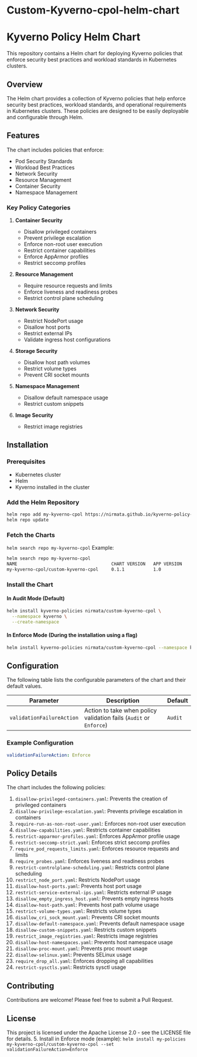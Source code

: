 # Custom-Kyverno-cpol-helm-chart

# Kyverno Policy Helm Chart

This repository contains a Helm chart for deploying Kyverno policies that enforce security best practices and workload standards in Kubernetes clusters.

## Overview

The Helm chart provides a collection of Kyverno policies that help enforce security best practices, workload standards, and operational requirements in Kubernetes clusters. These policies are designed to be easily deployable and configurable through Helm.

## Features

The chart includes policies that enforce:

- Pod Security Standards
- Workload Best Practices
- Network Security
- Resource Management
- Container Security
- Namespace Management

### Key Policy Categories

1. **Container Security**
   - Disallow privileged containers
   - Prevent privilege escalation
   - Enforce non-root user execution
   - Restrict container capabilities
   - Enforce AppArmor profiles
   - Restrict seccomp profiles

2. **Resource Management**
   - Require resource requests and limits
   - Enforce liveness and readiness probes
   - Restrict control plane scheduling

3. **Network Security**
   - Restrict NodePort usage
   - Disallow host ports
   - Restrict external IPs
   - Validate ingress host configurations

4. **Storage Security**
   - Disallow host path volumes
   - Restrict volume types
   - Prevent CRI socket mounts

5. **Namespace Management**
   - Disallow default namespace usage
   - Restrict custom snippets

6. **Image Security**
   - Restrict image registries

## Installation

### Prerequisites

- Kubernetes cluster
- Helm
- Kyverno installed in the cluster

### Add the Helm Repository

```bash
helm repo add my-kyverno-cpol https://nirmata.github.io/kyverno-policy-helm-chart
helm repo update
```

### Fetch the Charts
`helm search repo my-kyverno-cpol`
Example:
```bash
helm search repo my-kyverno-cpol
NAME                                    CHART VERSION   APP VERSION     DESCRIPTION
my-kyverno-cpol/custom-kyverno-cpol     0.1.1           1.0             Kyverno policies for pod security and workload ...
```

### Install the Chart

#### In Audit Mode (Default)
```bash
helm install kyverno-policies nirmata/custom-kyverno-cpol \
  --namespace kyverno \
  --create-namespace
```

#### In Enforce Mode (During the installation using a flag)
```bash
helm install kyverno-policies nirmata/custom-kyverno-cpol --namespace kyverno --create-namespace --set validationFailureAction=Enforce
```

## Configuration

The following table lists the configurable parameters of the chart and their default values.

| Parameter | Description | Default |
|-----------|-------------|---------|
| `validationFailureAction` | Action to take when policy validation fails (`Audit` or `Enforce`) | `Audit` |

### Example Configuration

```yaml
validationFailureAction: Enforce
```

## Policy Details

The chart includes the following policies:

1. `disallow-privileged-containers.yaml`: Prevents the creation of privileged containers
2. `disallow-privilege-escalation.yaml`: Prevents privilege escalation in containers
3. `require-run-as-non-root-user.yaml`: Enforces non-root user execution
4. `disallow-capabilities.yaml`: Restricts container capabilities
5. `restrict-apparmor-profiles.yaml`: Enforces AppArmor profile usage
6. `restrict-seccomp-strict.yaml`: Enforces strict seccomp profiles
7. `require_pod_requests_limits.yaml`: Enforces resource requests and limits
8. `require_probes.yaml`: Enforces liveness and readiness probes
9. `restrict-controlplane-scheduling.yaml`: Restricts control plane scheduling
10. `restrict_node_port.yaml`: Restricts NodePort usage
11. `disallow-host-ports.yaml`: Prevents host port usage
12. `restrict-service-external-ips.yaml`: Restricts external IP usage
13. `disallow_empty_ingress_host.yaml`: Prevents empty ingress hosts
14. `disallow-host-path.yaml`: Prevents host path volume usage
15. `restrict-volume-types.yaml`: Restricts volume types
16. `disallow_cri_sock_mount.yaml`: Prevents CRI socket mounts
17. `disallow-default-namespace.yaml`: Prevents default namespace usage
18. `disallow-custom-snippets.yaml`: Restricts custom snippets
19. `restrict_image_registries.yaml`: Restricts image registries
20. `disallow-host-namespaces.yaml`: Prevents host namespace usage
21. `disallow-proc-mount.yaml`: Prevents proc mount usage
22. `disallow-selinux.yaml`: Prevents SELinux usage
23. `require_drop_all.yaml`: Enforces dropping all capabilities
24. `restrict-sysctls.yaml`: Restricts sysctl usage

## Contributing

Contributions are welcome! Please feel free to submit a Pull Request.

## License

This project is licensed under the Apache License 2.0 - see the LICENSE file for details.
5. Install in Enforce mode (example):
`helm install my-policies my-kyverno-cpol/custom-kyverno-cpol --set validationFailureAction=Enforce`
